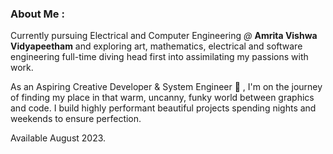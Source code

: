 ### About Me  :

Currently pursuing Electrical and Computer Engineering *@* **Amrita Vishwa Vidyapeetham** and exploring art, mathematics, electrical and software engineering full-time diving head first into assimilating my passions with work.


As an Aspiring Creative Developer & System Engineer 🚀 , I'm on the journey of finding my place in that warm, uncanny, funky world between graphics and code. I build highly performant beautiful projects spending nights and weekends to ensure perfection. 

Available August 2023.
